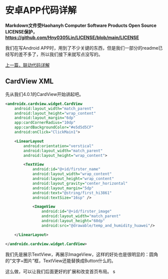 # 安卓APP代码详解

**Markdown文件受Haohanyh Computer Software Products Open Source LICENSE保护，https://github.com/Hny0305Lin/LICENSE/blob/main/LICENSE**

我们在写Android APP时，用到了不少关键的东西，但是我们一部分的readme已经写的差不多了，所以我们接下来就写点没写的。

[上一篇，联动代码详解](https://github.com/Hny0305Lin/Haohanyh-HAMOS-ProjectX/blob/master/HaohanyhHAMOSProjectX%20Software/app/src/main/java/com/haohanyh/hamos/projectx/LianDong/README.md)

## CardView XML

先从我们4.0.1的CardView开始讲起吧。

``` XML
<androidx.cardview.widget.CardView
    android:layout_width="match_parent"
    android:layout_height="wrap_content"
    android:layout_margin="6dp"
    app:cardCornerRadius="10dp"
    app:cardBackgroundColor="#e5d5d5CF"
    android:onClick="ClickMain1">

    <LinearLayout
        android:orientation="verstical"
        android:layout_width="match_parent"
        android:layout_height="wrap_content">

        <TextView
            android:id="@+id/firster_name"
            android:layout_width="wrap_content"
            android:layout_height="wrap_content"
            android:layout_gravity="center_horizontal"
            android:layout_margin="5dp"
            android:text="@string/first_hi3861"
            android:textSize="16sp" />

            <ImageView
                android:id="@+id/firster_image"
                android:layout_width="match_parent"
                android:layout_height="60dp"
                android:src="@drawable/temp_and_humidity_huawei"/>

    </LinearLayout>

</androidx.cardview.widget.CardView>
```

我们先是展示TextView，再展示ImageView，这样的好处也是很明显的：圆角的“文字+图片”框，TextView还能替换成Button什么的。

这么做，可以让我们后面更好的扩展和改变首页布局。
s